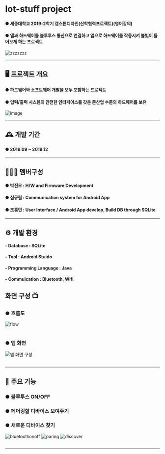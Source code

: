 # Iot-stuff project  
#### ● 세종대학교 2019-2학기 캡스톤디자인(산학협력프로젝트)(영어강의) <br>
#### ● 앱과 하드웨어를 블루투스 통신으로 연결하고 앱으로 하드웨어를 작동시켜 불빛이 들어오게 하는 프로젝트    
![zzzzzzz](https://github.com/devopingz/Iot-stuff/assets/56243414/307fa07b-9ed2-4668-b3d2-fb68ce46ca48)

---
## 🖥️ 프로젝트 개요
#### ● 하드웨어와 소프트웨어 개발을 모두 포함하는 프로젝트<br>
#### ● 입력/출력 시스템의 안전한 인터페이스를 갖춘 준산업 수준의 하드웨어를 보유<br>
![image](https://github.com/devopingz/Iot-stuff/assets/56243414/d225d055-611f-48d0-ab02-fc9a2683333f)
<br>

---
## 🕰️ 개발 기간
#### ● 2019.09 ~ 2019.12

---
## 🧑‍🤝‍🧑 멤버구성
#### ● 박진우 : H/W and Firmware Development
#### ● 심규림 : Communication system for Android App
#### ● 조홍민 : User Interface / Android App develop, Build DB through SQLite 
---

## ⚙️ 개발 환경
#### - **Database** : SQLite
#### - **Tool** : Android Stuido
#### - **Programming Language** : Java
#### - **Commuication** : Bluetooth, Wifi

## 화면 구성 📺
### ● 흐름도
![flow](https://github.com/devopingz/Iot-stuff/assets/56243414/4c0e2dbf-3970-4684-a978-afae9aacb100)</br></br>
### ● 앱 화면
![앱 화면 구성](https://github.com/devopingz/Iot-stuff/assets/56243414/174e5255-212d-46ff-97ba-aa922e5e4234)</br></br>

---
## 📌 주요 기능
### ● 블루투스 ON/OFF
### ● 페어링할 디바이스 보여주기
### ● 새로운 디바이스 찾기
![bluetoothonoff](https://github.com/devopingz/Iot-stuff/assets/56243414/1c2e277e-c8ea-4e33-b8e5-708b6a455d06)
![paring](https://github.com/devopingz/Iot-stuff/assets/56243414/346cb8d2-ea06-4459-8ace-6d901b361751)
![discover](https://github.com/devopingz/Iot-stuff/assets/56243414/54ac0af3-a951-4786-86ef-c34f08fe24a4)
</br></br>

---

<!-- ![image](https://user-images.githubusercontent.com/56243414/205889716-2e6a034c-0ff9-4bb1-97e4-516445fa1687.png)
</br></br></br>
![image](https://user-images.githubusercontent.com/56243414/205889798-15c95dfc-d02c-460c-873e-bea3ec1a8d9a.png)
</br></br></br>
![image](https://user-images.githubusercontent.com/56243414/205890240-8bb2e95d-d615-4dbc-b3ac-cf9588699706.png)
</br></br></br>
![image](https://user-images.githubusercontent.com/56243414/205889861-b7414cd2-4a29-4249-b8c5-bc41bae74c4f.png) !-->

